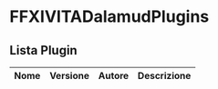 # FFXIVITADalamudPlugins

## Lista Plugin
| Nome | Versione | Autore | Descrizione |
|:-----|:-------:|:------:|:------------|